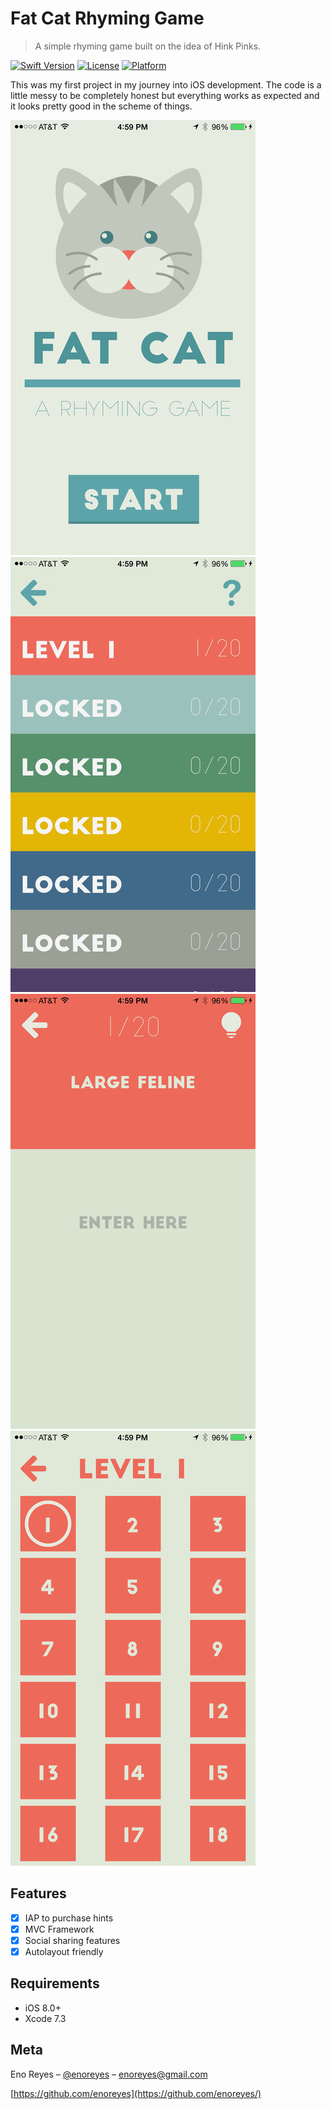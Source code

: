 # Fat Cat Rhyming Game
> A simple rhyming game built on the idea of Hink Pinks.

[![Swift Version][swift-image]][swift-url]
[![License][license-image]][license-url]
[![Platform](https://img.shields.io/cocoapods/p/LFAlertController.svg?style=flat)](http://cocoapods.org/pods/LFAlertController)

This was my first project in my journey into iOS development. The code is a little messy to be completely honest but everything works as expected and it looks pretty good in the scheme of things.

![Fat Cat Sreenshot 1](/Screenshots/392x696bb.jpg?raw=true "Fat Cat Sreenshot 1") ![Fat Cat Sreenshot 2](/Screenshots/392x696bb-1.jpg?raw=true "Fat Cat Sreenshot 2") ![Fat Cat Sreenshot 3](/Screenshots/392x696bb-2.jpg?raw=true "Fat Cat Sreenshot 3") ![Fat Cat Sreenshot 4](/Screenshots/392x696bb-3.jpg?raw=true "Fat Cat Sreenshot 4")



## Features

- [x] IAP to purchase hints
- [x] MVC Framework
- [x] Social sharing features
- [x] Autolayout friendly

## Requirements

- iOS 8.0+
- Xcode 7.3

## Meta

Eno Reyes – [@enoreyes](https://enoreyes.com) – enoreyes@gmail.com

[https://github.com/enoreyes](https://github.com/enoreyes/)

[swift-image]:https://img.shields.io/badge/swift-2.0-orange.svg
[swift-url]: https://swift.org/
[license-image]: https://img.shields.io/badge/License-MIT-blue.svg
[license-url]: LICENSE
[travis-image]: https://img.shields.io/travis/dbader/node-datadog-metrics/master.svg?style=flat-square
[travis-url]: https://travis-ci.org/dbader/node-datadog-metrics
[codebeat-image]: https://codebeat.co/badges/c19b47ea-2f9d-45df-8458-b2d952fe9dad
[codebeat-url]: https://codebeat.co/projects/github-com-vsouza-awesomeios-com

